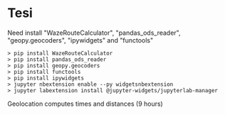# Tesi
Need install "WazeRouteCalculator", "pandas_ods_reader", "geopy.geocoders", "ipywidgets" and "functools"

```
> pip install WazeRouteCalculator
> pip install pandas_ods_reader
> pip install geopy.geocoders
> pip install functools
> pip install ipywidgets
> jupyter nbextension enable --py widgetsnbextension
> jupyter labextension install @jupyter-widgets/jupyterlab-manager
```
Geolocation computes times and distances (9 hours)
